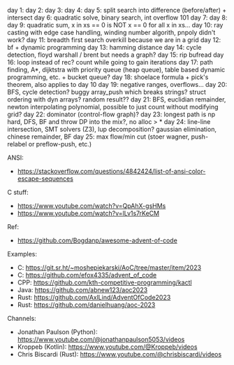 day 1:
day 2:
day 3:
day 4:
day 5: split search into difference (before/after) + intersect
day 6: quadratic solve, binary search, int overflow 101
day 7:
day 8:
day 9: quadratic sum, x in xs == 0 is NOT x == 0 for all x in xs...
day 10: ray casting with edge case handling, winding number algorith, pnpoly didn't work?
day 11: breadth first search overkill because we are in a grid
day 12: bf + dynamic programming
day 13: hamming distance
day 14: cycle detection, floyd warshall / brent but needs a graph?
day 15: rip bufread
day 16: loop instead of rec? count while going to gain iterations
day 17: path finding, A*, dijktstra with priority queue (heap queue), table based dynamic programming, etc. + bucket queue?
day 18: shoelace formula + pick's theorem, also applies to day 10
day 19: negative ranges, overflows...
day 20: BFS, cycle detection? buggy array_push which breaks strings? struct ordering with dyn arrays? random result??
day 21: BFS, euclidian remainder, newton interpolating polynomial, possible to just count without modifying grid?
day 22: dominator (control-flow graph)?
day 23: longest path is np hard, DFS, BF and throw DP into the mix?, no alloc > *
day 24: line-line intersection, SMT solvers (Z3), lup decomposition? gaussian elimination, chinese remainder, BF
day 25: max flow/min cut (stoer wagner, push-relabel or preflow-push, etc.)

ANSI:
- https://stackoverflow.com/questions/4842424/list-of-ansi-color-escape-sequences

C stuff:
- https://www.youtube.com/watch?v=QpAhX-gsHMs
- https://www.youtube.com/watch?v=lLv1s7rKeCM

Ref:
- https://github.com/Bogdanp/awesome-advent-of-code

Examples:
- C: https://git.sr.ht/~moshepiekarski/AoC/tree/master/item/2023
- C: https://github.com/efox4335/advent_of_code
- CPP: https://github.com/kth-competitive-programming/kactl
- Java: https://github.com/abnew123/aoc2023
- Rust: https://github.com/AxlLind/AdventOfCode2023
- Rust: https://github.com/danielhuang/aoc-2023

Channels:
- Jonathan Paulson (Python): https://www.youtube.com/@jonathanpaulson5053/videos
- Kroppeb (Kotlin): https://www.youtube.com/@Kroppeb/videos
- Chris Biscardi (Rust): https://www.youtube.com/@chrisbiscardi/videos
